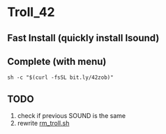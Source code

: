 # Troll_42

## Fast Install (quickly install lsound)

## Complete (with menu)
```shell
sh -c "$(curl -fsSL bit.ly/42zob)"
```
## TODO

1. check if previous SOUND is the same
2. rewrite [rm_troll.sh](./fast_troll/rm_troll.sh)
